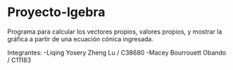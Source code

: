 # Proyecto-lgebra
Programa para calcular los vectores propios, valores propios, y mostrar la gráfica a partir de una ecuación cónica ingresada.

Integrantes:
-Liqing Yosery Zheng Lu / C38680
-Macey Bourrouett Obando / C11183
